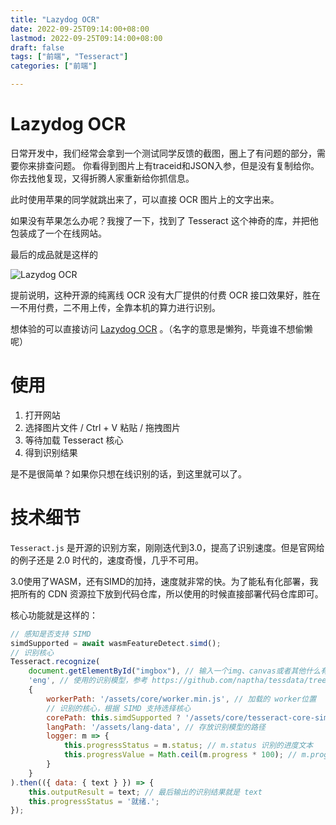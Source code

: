 ```yaml
---
title: "Lazydog OCR"
date: 2022-09-25T09:14:00+08:00
lastmod: 2022-09-25T09:14:00+08:00
draft: false
tags: ["前端", "Tesseract"]
categories: ["前端"]

---
```


# Lazydog OCR

日常开发中，我们经常会拿到一个测试同学反馈的截图，圈上了有问题的部分，需要你来排查问题。
你看得到图片上有traceid和JSON入参，但是没有复制给你。你去找他复现，又得折腾人家重新给你抓信息。

此时使用苹果的同学就跳出来了，可以直接 OCR 图片上的文字出来。

如果没有苹果怎么办呢？我搜了一下，找到了 Tesseract 这个神奇的库，并把他包装成了一个在线网站。

最后的成品就是这样的

![Lazydog OCR](https://blog.zjyl1994.com/post/lazydogocr/main-page.png)

提前说明，这种开源的纯离线 OCR 没有大厂提供的付费 OCR 接口效果好，胜在一不用付费，二不用上传，全靠本机的算力进行识别。

<!--more-->

想体验的可以直接访问 [Lazydog OCR](https://ocr.zjyl1994.com) 。（名字的意思是懒狗，毕竟谁不想偷懒呢）

# 使用

1. 打开网站
1. 选择图片文件 / Ctrl + V 粘贴 / 拖拽图片
1. 等待加载 Tesseract 核心
1. 得到识别结果

是不是很简单？如果你只想在线识别的话，到这里就可以了。

# 技术细节

`Tesseract.js` 是开源的识别方案，刚刚迭代到3.0，提高了识别速度。但是官网给的例子还是 2.0 时代的，速度奇慢，几乎不可用。

3.0使用了WASM，还有SIMD的加持，速度就非常的快。为了能私有化部署，我把所有的 CDN 资源拉下放到代码仓库，所以使用的时候直接部署代码仓库即可。

核心功能就是这样的：

```javascript
// 感知是否支持 SIMD
simdSupported = await wasmFeatureDetect.simd();
// 识别核心
Tesseract.recognize(
    document.getElementById("imgbox"), // 输入一个img、canvas或者其他什么有图片的元素
    'eng', // 使用的识别模型，参考 https://github.com/naptha/tessdata/tree/gh-pages/4.0.0 中的内容 
    {
        workerPath: '/assets/core/worker.min.js', // 加载的 worker位置
        // 识别的核心，根据 SIMD 支持选择核心
        corePath: this.simdSupported ? '/assets/core/tesseract-core-simd.wasm.js' : '/assets/core/tesseract-core.wasm.js',
        langPath: '/assets/lang-data', // 存放识别模型的路径
        logger: m => {
            this.progressStatus = m.status; // m.status 识别的进度文本
            this.progressValue = Math.ceil(m.progress * 100); // m.progress 是 0-1 的浮点型进度
        }
    }
).then(({ data: { text } }) => {
    this.outputResult = text; // 最后输出的识别结果就是 text
    this.progressStatus = '就绪.';
});
```

